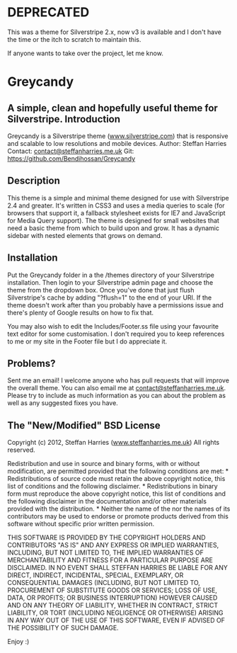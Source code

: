 DEPRECATED
=============
This was a theme for Silverstripe 2.x, now v3 is available and I don't have the time or the itch to scratch to maintain this.

If anyone wants to take over the project, let me know.

Greycandy
=============
A simple, clean and hopefully useful theme for Silverstripe.
Introduction
-------------
 Greycandy is a Silverstripe theme (www.silverstripe.com) that is responsive and scalable to low resolutions and mobile devices.
 Author: Steffan Harries
 Contact: contact@steffanharries.me.uk
 Git: https://github.com/Bendihossan/Greycandy 

Description
-------------
This theme is a simple and minimal theme designed for use with Silverstripe 2.4 and greater.  It's written in CSS3 and uses a media queries to scale (for browsers that support it, a fallback stylesheet exists for IE7 and JavaScript for Media Query support). 
The theme is designed for small websites that need a basic theme from which to build upon and grow.
It has a dynamic sidebar with nested elements that grows on demand.

Installation
-------------
Put the Greycandy folder in a the /themes directory of your Silverstripe installation. Then login to your Silverstripe admin page and choose the theme from the dropdown box. Once you've done that just flush Silverstripe's cache by adding "?flush=1" to the end of your URI. If the theme doesn't work after than you probably have a permissions issue and there's plenty of Google results on how to fix that.

You may also wish to edit the Includes/Footer.ss file using your favourite text editor for some customisation. I don't required you to keep references to me or my site in the Footer file but I do appreciate it.

Problems?
-------------
Sent me an email! I welcome anyone who has pull requests that will improve the overall theme. You can also email me at contact@steffanharries.me.uk. Please try to include as much information as you can about the problem as well as any suggested fixes you have.

The "New/Modified" BSD License
-------------
Copyright (c) 2012, Steffan Harries (www.steffanharries.me.uk)
All rights reserved.

Redistribution and use in source and binary forms, with or without
modification, are permitted provided that the following conditions are met:
    * Redistributions of source code must retain the above copyright
      notice, this list of conditions and the following disclaimer.
    * Redistributions in binary form must reproduce the above copyright
      notice, this list of conditions and the following disclaimer in the
      documentation and/or other materials provided with the distribution.
    * Neither the name of the <organization> nor the
      names of its contributors may be used to endorse or promote products
      derived from this software without specific prior written permission.

THIS SOFTWARE IS PROVIDED BY THE COPYRIGHT HOLDERS AND CONTRIBUTORS "AS IS" AND
ANY EXPRESS OR IMPLIED WARRANTIES, INCLUDING, BUT NOT LIMITED TO, THE IMPLIED
WARRANTIES OF MERCHANTABILITY AND FITNESS FOR A PARTICULAR PURPOSE ARE
DISCLAIMED. IN NO EVENT SHALL STEFFAN HARRIES BE LIABLE FOR ANY
DIRECT, INDIRECT, INCIDENTAL, SPECIAL, EXEMPLARY, OR CONSEQUENTIAL DAMAGES
(INCLUDING, BUT NOT LIMITED TO, PROCUREMENT OF SUBSTITUTE GOODS OR SERVICES;
LOSS OF USE, DATA, OR PROFITS; OR BUSINESS INTERRUPTION) HOWEVER CAUSED AND
ON ANY THEORY OF LIABILITY, WHETHER IN CONTRACT, STRICT LIABILITY, OR TORT
(INCLUDING NEGLIGENCE OR OTHERWISE) ARISING IN ANY WAY OUT OF THE USE OF THIS
SOFTWARE, EVEN IF ADVISED OF THE POSSIBILITY OF SUCH DAMAGE.

Enjoy :)
